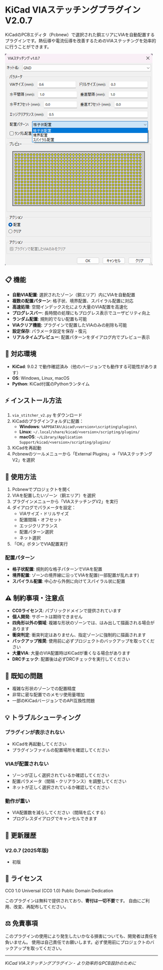 # KiCad VIAステッチングプラグイン V2.0.7

KiCadのPCBエディタ（Pcbnew）で選択された銅エリアにVIAを自動配置するプラグインです。熱伝導や電流伝導を改善するためのVIAステッチングを効率的に行うことができます。

![VIAステッチャーの使用例](images/via_stitcher_v2.png)

## 📋 機能

- **自動VIA配置**: 選択されたゾーン（銅エリア）内にVIAを自動配置
- **複数の配置パターン**: 格子状、境界配置、スパイラル配置に対応
- **高速処理**: 空間インデックス化により大量のVIA配置を高速化
- **プログレスバー**: 長時間の処理にもプログレス表示でユーザビリティ向上
- **ランダム配置**: 規則的でない配置も可能
- **VIAクリア機能**: プラグインで配置したVIAのみの削除も可能
- **設定保存**: パラメータ設定を保存・復元
- **リアルタイムプレビュー**: 配置パターンをダイアログ内でプレビュー表示

## 🎯 対応環境

- **KiCad**: 9.0.2 で動作確認済み（他のバージョンでも動作する可能性があります）
- **OS**: Windows, Linux, macOS
- **Python**: KiCad付属のPythonランタイム

## ⚡ インストール方法

1. `via_stitcher_v2.py` をダウンロード
2. KiCadのプラグインフォルダに配置：
   - **Windows**: `%APPDATA%\kicad\<version>\scripting\plugins\`
   - **Linux**: `~/.local/share/kicad/<version>/scripting/plugins/`
   - **macOS**: `~/Library/Application Support/kicad/<version>/scripting/plugins/`
3. KiCadを再起動
4. Pcbnewのツールメニューから「External Plugins」→「VIAステッチングV2」を選択

## 🚀 使用方法

1. Pcbnewでプロジェクトを開く
2. VIAを配置したいゾーン（銅エリア）を選択
3. プラグインメニューから「VIAステッチングV2」を実行
4. ダイアログでパラメータを設定：
   - VIAサイズ・ドリルサイズ
   - 配置間隔・オフセット
   - エッジクリアランス
   - 配置パターン選択
   - ネット選択
5. 「OK」ボタンでVIA配置実行

### 配置パターン

- **格子状配置**: 規則的な格子パターンでVIAを配置
- **境界配置**: ゾーンの境界線に沿ってVIAを配置(一部配置が乱れます)
- **スパイラル配置**: 中心から外側に向けてスパイラル状に配置

## ⚠️ 制約事項・注意点

- **CC0ライセンス**: パブリックドメインで提供されています
- **個人開発**: サポートは期待できません
- **四角形以外の領域**: 複雑な形状のゾーンでは、はみ出して描画される場合があります
- **衝突判定**: 衝突判定はありません、指定ゾーンに強制的に描画されます
- **バックアップ推奨**: 使用前に必ずプロジェクトのバックアップを取ってください
- **大量VIA**: 大量のVIA配置時はKiCadが重くなる場合があります
- **DRCチェック**: 配置後は必ずDRCチェックを実行してください

## 🔧 既知の問題

- 複雑な形状のゾーンでの配置精度
- 非常に密な配置でのメモリ使用量増加
- 一部のKiCadバージョンでのAPI互換性問題

## 💡 トラブルシューティング

### プラグインが表示されない
- KiCadを再起動してください
- プラグインファイルの配置場所を確認してください

### VIAが配置されない
- ゾーンが正しく選択されているか確認してください
- 配置パラメータ（間隔・クリアランス）を調整してください
- ネットが正しく選択されているか確認してください

### 動作が重い
- VIA配置数を減らしてください（間隔を広くする）
- プログレスダイアログでキャンセルできます

## 🔄 更新履歴

### V2.0.7 (2025年版)
- 初版

## 📄 ライセンス

CC0 1.0 Universal (CC0 1.0) Public Domain Dedication

このプラグインは無料で提供されており、**寄付は一切不要**です。
自由にご利用、改変、再配布してください。

## ⚖️ 免責事項

このプラグインの使用により発生したいかなる損害についても、開発者は責任を負いません。
使用は自己責任でお願いします。必ず使用前にプロジェクトのバックアップを取ってください。

---

*KiCad VIAステッチングプラグイン - より効率的なPCB設計のために*